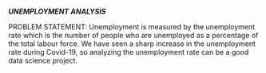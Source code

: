 ***UNEMPLOYMENT ANALYSIS*** 

PROBLEM STATEMENT:
Unemployment is measured by the unemployment rate which is the number of people who are unemployed as a percentage of the total labour force. We have seen a sharp
increase in the unemployment rate during Covid-19, so analyzing the unemployment rate can be a good data science project.

